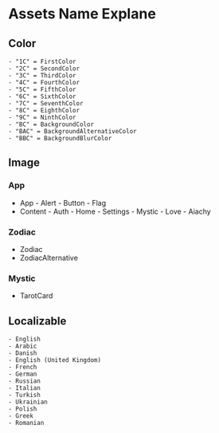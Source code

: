 # Assets Name Explane

## Color
    - "1C" = FirstColor 
    - "2C" = SecondColor 
    - "3C" = ThirdColor 
    - "4C" = FourthColor 
    - "5C" = FifthColor 
    - "6C" = SixthColor 
    - "7C" = SeventhColor
    - "8C" = EighthColor
    - "9C" = NinthColor 
    - "BC" = BackgroundColor
    - "BAC" = BackgroundAlternativeColor
    - "BBC" = BackgroundBlurColor
    
## Image
   ### App
   * App
    - Alert
    - Button
    - Flag
   * Content
    - Auth
    - Home
    - Settings
    - Mystic
    - Love 
    - Aiachy
   ### Zodiac
   - Zodiac
   - ZodiacAlternative
   ### Mystic
   - TarotCard
   
## Localizable
    - English
    - Arabic
    - Danish
    - English (United Kingdom)
    - French
    - German
    - Russian
    - Italian
    - Turkish
    - Ukrainian
    - Polish
    - Greek
    - Romanian
